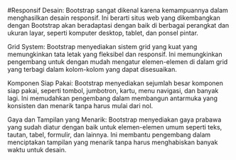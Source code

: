 #Responsif Desain: Bootstrap sangat dikenal karena kemampuannya dalam menghasilkan desain responsif. Ini berarti situs web yang dikembangkan dengan Bootstrap akan beradaptasi dengan baik di berbagai perangkat dan ukuran layar, seperti komputer desktop, tablet, dan ponsel pintar.

Grid System: Bootstrap menyediakan sistem grid yang kuat yang memungkinkan tata letak yang fleksibel dan responsif. Ini memungkinkan pengembang untuk dengan mudah mengatur elemen-elemen di dalam grid yang terbagi dalam kolom-kolom yang dapat disesuaikan.

Komponen Siap Pakai: Bootstrap menyediakan sejumlah besar komponen siap pakai, seperti tombol, jumbotron, kartu, menu navigasi, dan banyak lagi. Ini memudahkan pengembang dalam membangun antarmuka yang konsisten dan menarik tanpa harus mulai dari nol.

Gaya dan Tampilan yang Menarik: Bootstrap menyediakan gaya prabawa yang sudah diatur dengan baik untuk elemen-elemen umum seperti teks, tautan, tabel, formulir, dan lainnya. Ini membantu pengembang dalam menciptakan tampilan yang menarik tanpa harus menghabiskan banyak waktu untuk desain.